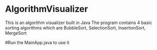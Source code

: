 # AlgorithmVisualizer
This is an algorithm visualizer built in Java
The program contains 4 basic sorting algorithms which are
BubbleSort, SelectionSort, InsertionSort, MergeSort

#Run the MainApp.java to use it
